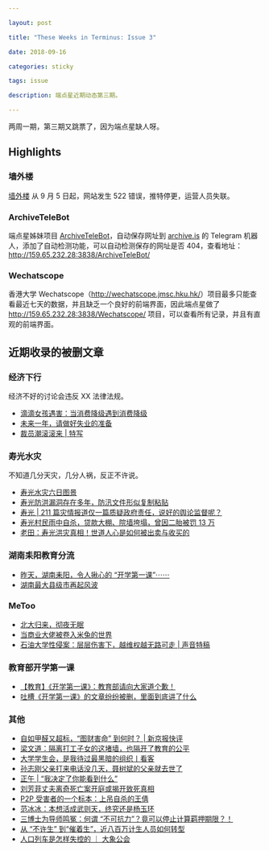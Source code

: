```yaml
---

layout: post

title: "These Weeks in Terminus: Issue 3"

date: 2018-09-16

categories: sticky

tags: issue

description: 端点星近期动态第三期。

---
```


两周一期，第三期又跳票了，因为端点星缺人呀。

## Highlights

### 墙外楼

[墙外楼](https://www.letscorp.net) 从 9 月 5 日起，网站发生 522 错误，推特停更，运营人员失联。

### ArchiveTeleBot

端点星姊妹项目 [ArchiveTeleBot](https://github.com/Terminus2049/ArchiveTeleBot)，自动保存网址到 [archive.is](https://archive.is/) 的 Telegram 机器人，添加了自动检测功能，可以自动检测保存的网址是否 404，查看地址：<http://159.65.232.28:3838/ArchiveTeleBot/>

### Wechatscope

香港大学 Wechatscope（<http://wechatscope.jmsc.hku.hk/>）项目最多只能查看最近七天的数据，并且缺乏一个良好的前端界面，因此端点星做了 <http://159.65.232.28:3838/Wechatscope/> 项目，可以查看所有记录，并且有直观的前端界面。

## 近期收录的被删文章

### 经济下行

经济不好的讨论会违反 XX 法律法规。

* [滴滴女孩遇害：当消费降级遇到消费降级](https://no404more.github.io/Terminus/archive/2018/08/26/didi.html)
* [未来一年，请做好失业的准备](https://no404more.github.io/Terminus/archive/2018/09/06/unemployment-tide.html)
* [裁员潮滚滚来 \| 特写](https://no404more.github.io/Terminus/archive/2018/09/10/caiyuan.html)

### 寿光水灾

不知道几分天灾，几分人祸，反正不许说。

* [寿光水灾六日图景](https://no404more.github.io/Terminus/archive/2018/08/27/shouguang-floods.html)
* [寿光防洪漏洞存在多年，防汛文件形似复制粘贴](https://no404more.github.io/Terminus/archive/2018/08/25/shouguang-ngocn-floods.html)
* [寿光 \| 211 篇灾情报道仅一篇质疑政府责任，说好的舆论监督呢？](https://no404more.github.io/Terminus/archive/2018/08/31/nju-shouguang-floods.html)
* [寿光村民雨中自杀，贷款大棚、院墙垮塌，曾因二胎被罚 13 万](https://no404more.github.io/Terminus/archive/2018/08/26/shou-guang.html)
* [老田：寿光洪灾真相！世道人心是如何被出卖与收买的](https://no404more.github.io/Terminus/archive/2018/08/31/yktd-shouguang-floods.html)

### 湖南耒阳教育分流

* [昨天，湖南耒阳，令人揪心的 “开学第一课”⋯⋯](https://no404more.github.io/Terminus/archive/2018/09/01/leiyang-education.html)
* [湖南最大县级市再起风波](https://no404more.github.io/Terminus/archive/2018/09/04/lei-yang-education.html)

### MeToo

* [北大归来，彻夜无眠](https://no404more.github.io/Terminus/archive/2018/09/12/pku-xiecan-metoo.html)
* [当商业大佬被卷入米兔的世界](https://no404more.github.io/Terminus/archive/2018/09/11/business-metoo.html)
* [石油大学性侵案：层层伤害下，越维权越无路可走 \| 声音特稿](https://no404more.github.io/Terminus/archive/2018/09/04/upc-metoo.html)

### 教育部开学第一课

* [【教育】《开学第一课》：教育部请向大家道个歉！](https://no404more.github.io/Terminus/archive/2018/09/01/kaixuediyike.html)
* [吐槽《开学第一课》的文章纷纷被删，里面到底讲了什么](https://no404more.github.io/Terminus/archive/2018/09/01/comment-first-lesson.html)

### 其他

* [自如甲醛又超标，“图财害命” 到何时？ \| 新京报快评](https://no404more.github.io/Terminus/archive/2018/08/28/ziroom-HCHO.html)
* [梁文道：隔离打工子女的这堵墙，也隔开了教育的公平](https://no404more.github.io/Terminus/archive/2018/08/29/fair-education.html)
* [大学学生会，是我待过最黑暗的组织丨看客](https://no404more.github.io/Terminus/archive/2018/09/02/university-students-union.html)
* [孙志刚父亲打来电话没几天，聂树斌的父亲就去世了](https://no404more.github.io/Terminus/archive/2018/09/06/nei-shu-bin.html)
* [正午 \| “我决定了你能看到什么”](https://no404more.github.io/Terminus/archive/2018/09/06/in-my-control.html)
* [刘芳菲丈夫离奇死亡案开庭或揭开致死真相](https://no404more.github.io/Terminus/archive/2018/09/07/LiuFangfei-husband-dead.html)
* [P2P 受害者的一个标本：上吊自杀的王倩](https://no404more.github.io/Terminus/archive/2018/09/07/P2P-wangqian-dead.html)
* [范冰冰：本想活成武则天，终究还是杨玉环](https://no404more.github.io/Terminus/archive/2018/09/08/fan-bing-bing.html)
* [三博士为导师鸣冤：何谓 “不可抗力”？竟可以停止计算羁押期限？！](https://no404more.github.io/Terminus/archive/2018/09/10/Tu-Yaosheng.html)
* [从 “不许生” 到“催着生”，近八百万计生人员如何转型](https://no404more.github.io/Terminus/archive/2018/09/12/mainland-birth-control-staff.html)
* [人口列车是怎样失控的 ｜ 大象公会](https://no404more.github.io/Terminus/archive/2018/09/15/population-plan.html)
